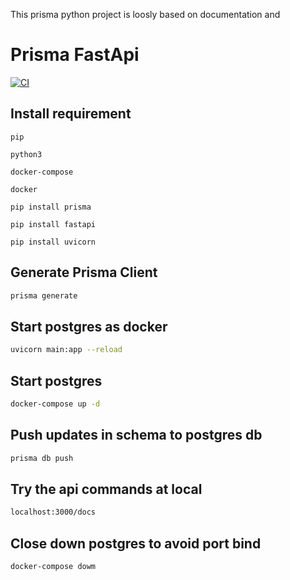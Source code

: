 
This prisma python project is loosly based on documentation and

# Prisma FastApi

[![CI](https://github.com/prisma-korea/prisma-fastapi/actions/workflows/main.yml/badge.svg)](https://github.com/prisma-korea/prisma-fastapi/actions/workflows/main.yml)


## Install requirement

```pip```

```python3```

```docker-compose```

```docker```

```pip install prisma```

```pip install fastapi```

```pip install uvicorn```

## Generate Prisma Client

```sh
prisma generate
```

## Start postgres as docker

```sh
uvicorn main:app --reload
```

## Start postgres

```sh
docker-compose up -d
```

## Push updates in schema to postgres db

```sh
prisma db push
```

## Try the api commands at local

```sh
localhost:3000/docs
```


## Close down postgres to avoid port bind

```sh
docker-compose dowm
```
